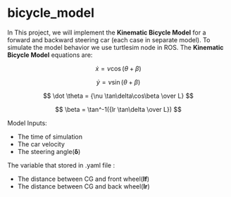 # bicycle_model
In This project, we will implement the **Kinematic Bicycle Model** for a forward and backward steering car (each case in separate model). To simulate the model behavior we use turtlesim node in ROS.
The **Kinematic Bicycle Model** equations are:

$$ \dot x = \nu \cos(\theta + \beta) $$

$$ \dot y = \nu \sin(\theta + \beta) $$

$$ \dot \theta = {\nu \tan\delta\cos\beta \over L} $$

$$ \beta = \tan^-1({lr \tan\delta \over L}) $$

Model Inputs:
  - The time of simulation
  - The car velocity
  - The steering angle(**δ**)

The variable that stored in .yaml file :
  - The distance between CG and front wheel(**lf**)
  - The distance between CG and back wheel(**lr**)
